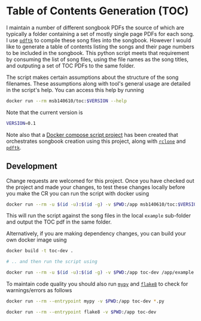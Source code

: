 # Table of Contents Generation (TOC)

I maintain a number of different songbook PDFs the source of which are typically a folder
containing a set of mostly single page PDFs for each song.
I use [`pdftk`](https://www.pdflabs.com/docs/pdftk-cli-examples/) to compile these song
files into the songbook. However I would like to generate a table of contents listing the songs and
their page numbers to be included in the songbook. This python script meets that requirement by
consuming the list of song files, using the file names as the song titles, and outputing a set of
TOC PDFs to the same folder.

The script makes certain assumptions about the structure of the song filenames. These assumptions
along with tool's general usage are detailed in the script's help. You can access this help by
running

```sh
docker run --rm msb140610/toc:$VERSION --help
```

Note that the current version is

```sh
VERSION=0.1
```

Note also that a [Docker compose script project](https://github.com/msb/compile-songbook) has been
created that orchestrates songbook creation using this project, along with
[`rclone`](https://rclone.org/) and [`pdftk`](https://www.pdflabs.com/docs/pdftk-cli-examples/).

## Development

Change requests are welcomed for this project. Once you have checked out the project and made your
changes, to test these changes locally before you make the CR you can run the script with docker
using

```sh
docker run --rm -u $(id -u):$(id -g) -v $PWD:/app msb140610/toc:$VERSION /app/example
```

This will run the script against the song files in the local `example` sub-folder
and output the TOC pdf in the same folder.

Alternatively, if you are making dependency changes, you can build your own docker image using

```sh
docker build -t toc-dev .

# .. and then run the script using

docker run --rm -u $(id -u):$(id -g) -v $PWD:/app toc-dev /app/example
```

To maintain code quality you should also run [`mypy`](https://mypy.readthedocs.io/en/stable/) and
[`flake8`](https://flake8.pycqa.org/en/latest/) to check for warnings/errors as follows

```sh
docker run --rm --entrypoint mypy -v $PWD:/app toc-dev *.py

docker run --rm --entrypoint flake8 -v $PWD:/app toc-dev
```

